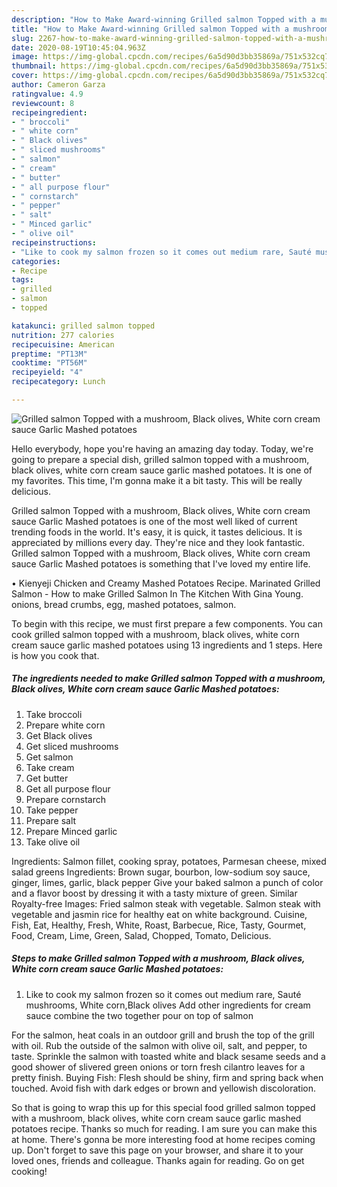 ```yaml
---
description: "How to Make Award-winning Grilled salmon Topped with a mushroom, Black olives, White corn cream sauce Garlic Mashed potatoes"
title: "How to Make Award-winning Grilled salmon Topped with a mushroom, Black olives, White corn cream sauce Garlic Mashed potatoes"
slug: 2267-how-to-make-award-winning-grilled-salmon-topped-with-a-mushroom-black-olives-white-corn-cream-sauce-garlic-mashed-potatoes
date: 2020-08-19T10:45:04.963Z
image: https://img-global.cpcdn.com/recipes/6a5d90d3bb35869a/751x532cq70/grilled-salmon-topped-with-a-mushroom-black-olives-white-corn-cream-sauce-garlic-mashed-potatoes-recipe-main-photo.jpg
thumbnail: https://img-global.cpcdn.com/recipes/6a5d90d3bb35869a/751x532cq70/grilled-salmon-topped-with-a-mushroom-black-olives-white-corn-cream-sauce-garlic-mashed-potatoes-recipe-main-photo.jpg
cover: https://img-global.cpcdn.com/recipes/6a5d90d3bb35869a/751x532cq70/grilled-salmon-topped-with-a-mushroom-black-olives-white-corn-cream-sauce-garlic-mashed-potatoes-recipe-main-photo.jpg
author: Cameron Garza
ratingvalue: 4.9
reviewcount: 8
recipeingredient:
- " broccoli"
- " white corn"
- " Black olives"
- " sliced mushrooms"
- " salmon"
- " cream"
- " butter"
- " all purpose flour"
- " cornstarch"
- " pepper"
- " salt"
- " Minced garlic"
- " olive oil"
recipeinstructions:
- "Like to cook my salmon frozen so it comes out medium rare, Sauté mushrooms, White corn,Black olives Add other ingredients for cream sauce combine the two together pour on top of salmon"
categories:
- Recipe
tags:
- grilled
- salmon
- topped

katakunci: grilled salmon topped 
nutrition: 277 calories
recipecuisine: American
preptime: "PT13M"
cooktime: "PT56M"
recipeyield: "4"
recipecategory: Lunch

---
```



![Grilled salmon Topped with a mushroom, Black olives, White corn cream sauce Garlic Mashed potatoes](https://img-global.cpcdn.com/recipes/6a5d90d3bb35869a/751x532cq70/grilled-salmon-topped-with-a-mushroom-black-olives-white-corn-cream-sauce-garlic-mashed-potatoes-recipe-main-photo.jpg)

Hello everybody, hope you're having an amazing day today. Today, we're going to prepare a special dish, grilled salmon topped with a mushroom, black olives, white corn cream sauce garlic mashed potatoes. It is one of my favorites. This time, I'm gonna make it a bit tasty. This will be really delicious.

Grilled salmon Topped with a mushroom, Black olives, White corn cream sauce Garlic Mashed potatoes is one of the most well liked of current trending foods in the world. It's easy, it is quick, it tastes delicious. It is appreciated by millions every day. They're nice and they look fantastic. Grilled salmon Topped with a mushroom, Black olives, White corn cream sauce Garlic Mashed potatoes is something that I've loved my entire life.

• Kienyeji Chicken and Creamy Mashed Potatoes Recipe. Marinated Grilled Salmon - How to make Grilled Salmon In The Kitchen With Gina Young. onions, bread crumbs, egg, mashed potatoes, salmon.


To begin with this recipe, we must first prepare a few components. You can cook grilled salmon topped with a mushroom, black olives, white corn cream sauce garlic mashed potatoes using 13 ingredients and 1 steps. Here is how you cook that.

<!--inarticleads1-->

##### The ingredients needed to make Grilled salmon Topped with a mushroom, Black olives, White corn cream sauce Garlic Mashed potatoes:

1. Take  broccoli
1. Prepare  white corn
1. Get  Black olives
1. Get  sliced mushrooms
1. Get  salmon
1. Take  cream
1. Get  butter
1. Get  all purpose flour
1. Prepare  cornstarch
1. Take  pepper
1. Prepare  salt
1. Prepare  Minced garlic
1. Take  olive oil


Ingredients: Salmon fillet, cooking spray, potatoes, Parmesan cheese, mixed salad greens Ingredients: Brown sugar, bourbon, low-sodium soy sauce, ginger, limes, garlic, black pepper Give your baked salmon a punch of color and a flavor boost by dressing it with a tasty mixture of green. Similar Royalty-free Images: Fried salmon steak with vegetable. Salmon steak with vegetable and jasmin rice for healthy eat on white background. Cuisine, Fish, Eat, Healthy, Fresh, White, Roast, Barbecue, Rice, Tasty, Gourmet, Food, Cream, Lime, Green, Salad, Chopped, Tomato, Delicious. 

<!--inarticleads2-->

##### Steps to make Grilled salmon Topped with a mushroom, Black olives, White corn cream sauce Garlic Mashed potatoes:

1. Like to cook my salmon frozen so it comes out medium rare, Sauté mushrooms, White corn,Black olives Add other ingredients for cream sauce combine the two together pour on top of salmon


For the salmon, heat coals in an outdoor grill and brush the top of the grill with oil. Rub the outside of the salmon with olive oil, salt, and pepper, to taste. Sprinkle the salmon with toasted white and black sesame seeds and a good shower of slivered green onions or torn fresh cilantro leaves for a pretty finish. Buying Fish: Flesh should be shiny, firm and spring back when touched. Avoid fish with dark edges or brown and yellowish discoloration. 

So that is going to wrap this up for this special food grilled salmon topped with a mushroom, black olives, white corn cream sauce garlic mashed potatoes recipe. Thanks so much for reading. I am sure you can make this at home. There's gonna be more interesting food at home recipes coming up. Don't forget to save this page on your browser, and share it to your loved ones, friends and colleague. Thanks again for reading. Go on get cooking!
